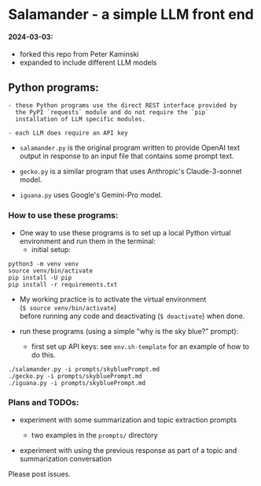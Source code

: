 # Salamander - a simple LLM front end

#### 2024-03-03:
- forked this repo from Peter Kaminski
- expanded to include different LLM models

## Python programs:
	- these Python programs use the direct REST interface provided by
      the PyPI `requests` module and do not require the `pip`
      installation of LLM specific modules.  
	  
	- each LLM does require an API key  
	
- `salamander.py` is the original program written to provide OpenAI text
  output in response to an input file that contains some prompt text.

- `gecko.py` is a similar program that uses Anthropic's Claude-3-sonnet model.
  
- `iguana.py` uses Google's Gemini-Pro model.

### How to use these programs:

- One way to use these programs is to set up a local Python virtual
  environment and run them in the terminal:  
  - initial setup:  
  
``` shell
python3 -m venv venv
source venv/bin/activate
pip install -U pip
pip install -r requirements.txt
```
  - My working practice is to activate the virtual environment  
   (`$ source venv/bin/activate`)  
   before running any code and deactivating (`$ deactivate`)  when done.  

  - run these programs (using a simple "why is the sky blue?" prompt):
    - first set up API keys: see `env.sh-template` for an example of how to
      do this.

``` shell
./salamander.py -i prompts/skybluePrompt.md
./gecko.py -i prompts/skybluePrompt.md
./iguana.py -i prompts/skybluePrompt.md
```
  
### Plans and TODOs:
   
 - experiment with some summarization and topic extraction prompts  
   - two examples in the `prompts/` directory
 
 - experiment with using the previous response as part of a topic and
   summarization conversation  

Please post issues.
